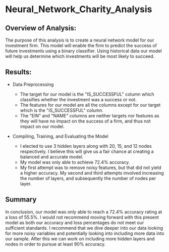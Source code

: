 # Neural_Network_Charity_Analysis

## Overview of Analysis: 
The purpose of this analysis is to create a neural network model for our investment firm. This model will enable the firm to predict the success of future investments using a binary classifier. Using historical data our model will help us determine which investments will be most likely to succeed.

## Results:
  * Data Preprocessing
  
    * The target for our model is the "IS_SUCCESSFUL" column which classifies whether the investment was a success or not.
    * The features for our model are all the columns except for our target which is the "IS_SUCCESSFUL" column.
    * The "EIN" and "NAME" columns are neither targets nor features as they will have no impact on the success of a firm, and thus not impact on our model.
  
  * Compiling, Training, and Evaluating the Model
  
    * I elected to use 3 hidden layers along with 20, 15, and 12 nodes respectively. I believe this will give us a fair chance at creating a balanced and             accurate model.
    * My model was only able to achieve 72.4% accuracy.
    * My first attempt was to remove noisy features, but that did not yield a higher accuracy. My second and third attempts involved increasing the number of         layers, and subsequently the number of nodes per layer.
    
## Summary

In conclusion, our model was only able to reach a 72.4% accuracy rating at a loss of 55.5%. I would not recommend moving forward with this present model as both our accuracy and loss percentages do not meet our sufficient standards. I recommend that we dive deeper into our data looking for more noisy variables and potentially looking into including more data into our sample. After this we can work on including more hidden layers and nodes in order to pursue at least 90% accuracy. 

